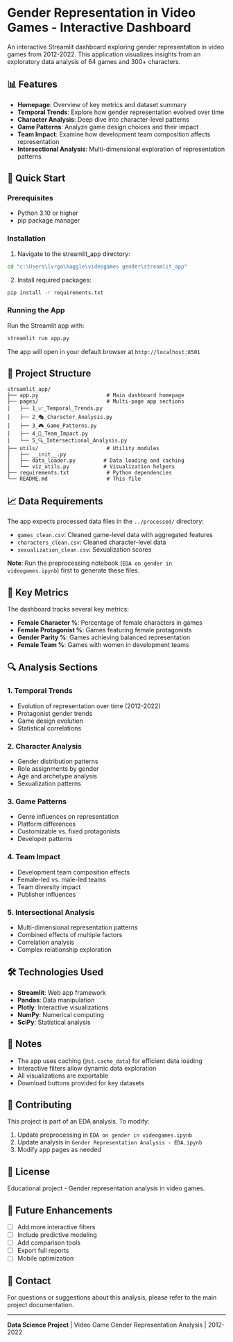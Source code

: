 # Gender Representation in Video Games - Interactive Dashboard

An interactive Streamlit dashboard exploring gender representation in video games from 2012-2022. This application visualizes insights from an exploratory data analysis of 64 games and 300+ characters.

## 📊 Features

- **Homepage**: Overview of key metrics and dataset summary
- **Temporal Trends**: Explore how gender representation evolved over time
- **Character Analysis**: Deep dive into character-level patterns
- **Game Patterns**: Analyze game design choices and their impact
- **Team Impact**: Examine how development team composition affects representation
- **Intersectional Analysis**: Multi-dimensional exploration of representation patterns

## 🚀 Quick Start

### Prerequisites

- Python 3.10 or higher
- pip package manager

### Installation

1. Navigate to the streamlit_app directory:
```bash
cd "c:\Users\lvrga\kaggle\videogames gender\streamlit_app"
```

2. Install required packages:
```bash
pip install -r requirements.txt
```

### Running the App

Run the Streamlit app with:
```bash
streamlit run app.py
```

The app will open in your default browser at `http://localhost:8501`

## 📁 Project Structure

```
streamlit_app/
├── app.py                      # Main dashboard homepage
├── pages/                      # Multi-page app sections
│   ├── 1_📈_Temporal_Trends.py
│   ├── 2_🎭_Character_Analysis.py
│   ├── 3_🎮_Game_Patterns.py
│   ├── 4_👥_Team_Impact.py
│   └── 5_🔍_Intersectional_Analysis.py
├── utils/                      # Utility modules
│   ├── __init__.py
│   ├── data_loader.py         # Data loading and caching
│   └── viz_utils.py           # Visualization helpers
├── requirements.txt            # Python dependencies
└── README.md                   # This file
```

## 📈 Data Requirements

The app expects processed data files in the `../processed/` directory:
- `games_clean.csv`: Cleaned game-level data with aggregated features
- `characters_clean.csv`: Cleaned character-level data
- `sexualization_clean.csv`: Sexualization scores

**Note**: Run the preprocessing notebook (`EDA on gender in videogames.ipynb`) first to generate these files.

## 🎨 Key Metrics

The dashboard tracks several key metrics:
- **Female Character %**: Percentage of female characters in games
- **Female Protagonist %**: Games featuring female protagonists
- **Gender Parity %**: Games achieving balanced representation
- **Female Team %**: Games with women in development teams

## 🔍 Analysis Sections

### 1. Temporal Trends
- Evolution of representation over time (2012-2022)
- Protagonist gender trends
- Game design evolution
- Statistical correlations

### 2. Character Analysis
- Gender distribution patterns
- Role assignments by gender
- Age and archetype analysis
- Sexualization patterns

### 3. Game Patterns
- Genre influences on representation
- Platform differences
- Customizable vs. fixed protagonists
- Developer patterns

### 4. Team Impact
- Development team composition effects
- Female-led vs. male-led teams
- Team diversity impact
- Publisher influences

### 5. Intersectional Analysis
- Multi-dimensional representation patterns
- Combined effects of multiple factors
- Correlation analysis
- Complex relationship exploration

## 🛠️ Technologies Used

- **Streamlit**: Web app framework
- **Pandas**: Data manipulation
- **Plotly**: Interactive visualizations
- **NumPy**: Numerical computing
- **SciPy**: Statistical analysis

## 📝 Notes

- The app uses caching (`@st.cache_data`) for efficient data loading
- Interactive filters allow dynamic data exploration
- All visualizations are exportable
- Download buttons provided for key datasets

## 🤝 Contributing

This project is part of an EDA analysis. To modify:
1. Update preprocessing in `EDA on gender in videogames.ipynb`
2. Update analysis in `Gender Representation Analysis - EDA.ipynb`
3. Modify app pages as needed

## 📄 License

Educational project - Gender representation analysis in video games.

## 🎯 Future Enhancements

- [ ] Add more interactive filters
- [ ] Include predictive modeling
- [ ] Add comparison tools
- [ ] Export full reports
- [ ] Mobile optimization

## 📧 Contact

For questions or suggestions about this analysis, please refer to the main project documentation.

---

**Data Science Project** | Video Game Gender Representation Analysis | 2012-2022
